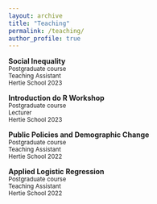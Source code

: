 ```yaml
---
layout: archive
title: "Teaching"
permalink: /teaching/
author_profile: true
---
```

**Social Inequality**\
<sub>Postgraduate course</sub> \
<sub>Teaching Assistant</sub> \
<sub>Hertie School 2023</sub>
  
**Introduction do R Workshop**\
<sub>Postgraduate course</sub> \
<sub>Lecturer</sub> \
<sub>Hertie School 2023</sub> 

**Public Policies and Demographic Change**\
<sub>Postgraduate course</sub> \
<sub>Teaching Assistant</sub> \
<sub>Hertie School 2022</sub> 

**Applied Logistic Regression**\
<sub>Postgraduate course</sub> \
<sub>Teaching Assistant</sub> \
<sub>Hertie School 2022</sub> 
